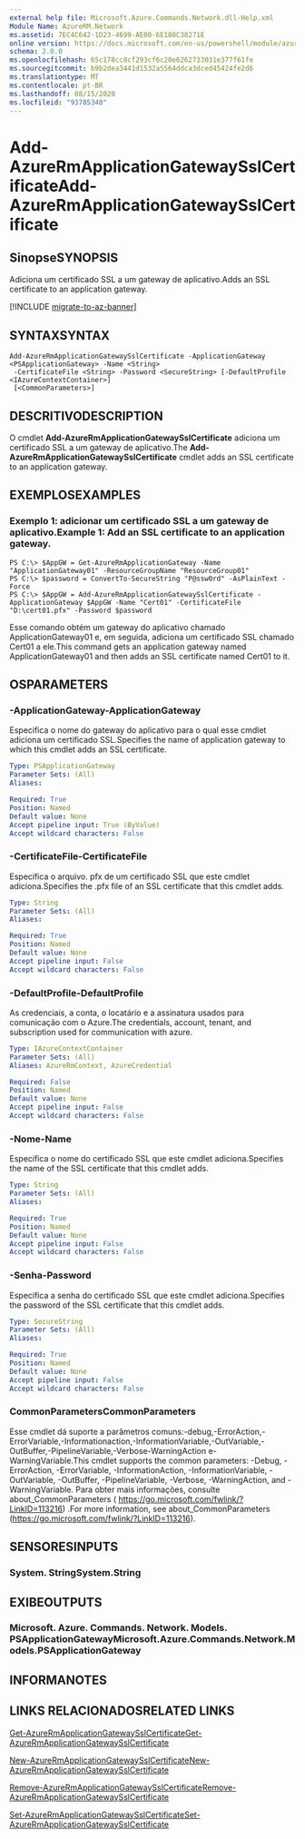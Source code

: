 ```yaml
---
external help file: Microsoft.Azure.Commands.Network.dll-Help.xml
Module Name: AzureRM.Network
ms.assetid: 7EC4C642-1D23-4699-AE00-6E180C38271E
online version: https://docs.microsoft.com/en-us/powershell/module/azurerm.network/add-azurermapplicationgatewaysslcertificate
schema: 2.0.0
ms.openlocfilehash: 65c178cc8cf293cf6c20e6262733031e377f61fe
ms.sourcegitcommit: b9b2dea3441d1532a5564ddca3dced45424fe2d6
ms.translationtype: MT
ms.contentlocale: pt-BR
ms.lasthandoff: 08/15/2020
ms.locfileid: "93785340"
---
```

# <span data-ttu-id="6b096-101">Add-AzureRmApplicationGatewaySslCertificate</span><span class="sxs-lookup"><span data-stu-id="6b096-101">Add-AzureRmApplicationGatewaySslCertificate</span></span>

## <span data-ttu-id="6b096-102">Sinopse</span><span class="sxs-lookup"><span data-stu-id="6b096-102">SYNOPSIS</span></span>
<span data-ttu-id="6b096-103">Adiciona um certificado SSL a um gateway de aplicativo.</span><span class="sxs-lookup"><span data-stu-id="6b096-103">Adds an SSL certificate to an application gateway.</span></span>

[!INCLUDE [migrate-to-az-banner](../../includes/migrate-to-az-banner.md)]

## <span data-ttu-id="6b096-104">SYNTAX</span><span class="sxs-lookup"><span data-stu-id="6b096-104">SYNTAX</span></span>

```
Add-AzureRmApplicationGatewaySslCertificate -ApplicationGateway <PSApplicationGateway> -Name <String>
 -CertificateFile <String> -Password <SecureString> [-DefaultProfile <IAzureContextContainer>]
 [<CommonParameters>]
```

## <span data-ttu-id="6b096-105">DESCRITIVO</span><span class="sxs-lookup"><span data-stu-id="6b096-105">DESCRIPTION</span></span>
<span data-ttu-id="6b096-106">O cmdlet **Add-AzureRmApplicationGatewaySslCertificate** adiciona um certificado SSL a um gateway de aplicativo.</span><span class="sxs-lookup"><span data-stu-id="6b096-106">The **Add-AzureRmApplicationGatewaySslCertificate** cmdlet adds an SSL certificate to an application gateway.</span></span>

## <span data-ttu-id="6b096-107">EXEMPLOS</span><span class="sxs-lookup"><span data-stu-id="6b096-107">EXAMPLES</span></span>

### <span data-ttu-id="6b096-108">Exemplo 1: adicionar um certificado SSL a um gateway de aplicativo.</span><span class="sxs-lookup"><span data-stu-id="6b096-108">Example 1: Add an SSL certificate to an application gateway.</span></span>
```
PS C:\> $AppGW = Get-AzureRmApplicationGateway -Name "ApplicationGateway01" -ResourceGroupName "ResourceGroup01"
PS C:\> $password = ConvertTo-SecureString "P@ssw0rd" -AsPlainText -Force
PS C:\> $AppGW = Add-AzureRmApplicationGatewaySslCertificate -ApplicationGateway $AppGW -Name "Cert01" -CertificateFile "D:\cert01.pfx" -Password $password
```

<span data-ttu-id="6b096-109">Esse comando obtém um gateway do aplicativo chamado ApplicationGateway01 e, em seguida, adiciona um certificado SSL chamado Cert01 a ele.</span><span class="sxs-lookup"><span data-stu-id="6b096-109">This command gets an application gateway named ApplicationGateway01 and then adds an SSL certificate named Cert01 to it.</span></span>

## <span data-ttu-id="6b096-110">OS</span><span class="sxs-lookup"><span data-stu-id="6b096-110">PARAMETERS</span></span>

### <span data-ttu-id="6b096-111">-ApplicationGateway</span><span class="sxs-lookup"><span data-stu-id="6b096-111">-ApplicationGateway</span></span>
<span data-ttu-id="6b096-112">Especifica o nome do gateway do aplicativo para o qual esse cmdlet adiciona um certificado SSL.</span><span class="sxs-lookup"><span data-stu-id="6b096-112">Specifies the name of application gateway to which this cmdlet adds an SSL certificate.</span></span>

```yaml
Type: PSApplicationGateway
Parameter Sets: (All)
Aliases: 

Required: True
Position: Named
Default value: None
Accept pipeline input: True (ByValue)
Accept wildcard characters: False
```

### <span data-ttu-id="6b096-113">-CertificateFile</span><span class="sxs-lookup"><span data-stu-id="6b096-113">-CertificateFile</span></span>
<span data-ttu-id="6b096-114">Especifica o arquivo. pfx de um certificado SSL que este cmdlet adiciona.</span><span class="sxs-lookup"><span data-stu-id="6b096-114">Specifies the .pfx file of an SSL certificate that this cmdlet adds.</span></span>

```yaml
Type: String
Parameter Sets: (All)
Aliases: 

Required: True
Position: Named
Default value: None
Accept pipeline input: False
Accept wildcard characters: False
```

### <span data-ttu-id="6b096-115">-DefaultProfile</span><span class="sxs-lookup"><span data-stu-id="6b096-115">-DefaultProfile</span></span>
<span data-ttu-id="6b096-116">As credenciais, a conta, o locatário e a assinatura usados para comunicação com o Azure.</span><span class="sxs-lookup"><span data-stu-id="6b096-116">The credentials, account, tenant, and subscription used for communication with azure.</span></span>

```yaml
Type: IAzureContextContainer
Parameter Sets: (All)
Aliases: AzureRmContext, AzureCredential

Required: False
Position: Named
Default value: None
Accept pipeline input: False
Accept wildcard characters: False
```

### <span data-ttu-id="6b096-117">-Nome</span><span class="sxs-lookup"><span data-stu-id="6b096-117">-Name</span></span>
<span data-ttu-id="6b096-118">Especifica o nome do certificado SSL que este cmdlet adiciona.</span><span class="sxs-lookup"><span data-stu-id="6b096-118">Specifies the name of the SSL certificate that this cmdlet adds.</span></span>

```yaml
Type: String
Parameter Sets: (All)
Aliases: 

Required: True
Position: Named
Default value: None
Accept pipeline input: False
Accept wildcard characters: False
```

### <span data-ttu-id="6b096-119">-Senha</span><span class="sxs-lookup"><span data-stu-id="6b096-119">-Password</span></span>
<span data-ttu-id="6b096-120">Especifica a senha do certificado SSL que este cmdlet adiciona.</span><span class="sxs-lookup"><span data-stu-id="6b096-120">Specifies the password of the SSL certificate that this cmdlet adds.</span></span>

```yaml
Type: SecureString
Parameter Sets: (All)
Aliases: 

Required: True
Position: Named
Default value: None
Accept pipeline input: False
Accept wildcard characters: False
```

### <span data-ttu-id="6b096-121">CommonParameters</span><span class="sxs-lookup"><span data-stu-id="6b096-121">CommonParameters</span></span>
<span data-ttu-id="6b096-122">Esse cmdlet dá suporte a parâmetros comuns:-debug,-ErrorAction,-ErrorVariable,-Informationaction,-InformationVariable,-OutVariable,-OutBuffer,-PipelineVariable,-Verbose-WarningAction e-WarningVariable.</span><span class="sxs-lookup"><span data-stu-id="6b096-122">This cmdlet supports the common parameters: -Debug, -ErrorAction, -ErrorVariable, -InformationAction, -InformationVariable, -OutVariable, -OutBuffer, -PipelineVariable, -Verbose, -WarningAction, and -WarningVariable.</span></span> <span data-ttu-id="6b096-123">Para obter mais informações, consulte about_CommonParameters ( https://go.microsoft.com/fwlink/?LinkID=113216) .</span><span class="sxs-lookup"><span data-stu-id="6b096-123">For more information, see about_CommonParameters (https://go.microsoft.com/fwlink/?LinkID=113216).</span></span>

## <span data-ttu-id="6b096-124">SENSORES</span><span class="sxs-lookup"><span data-stu-id="6b096-124">INPUTS</span></span>

### <span data-ttu-id="6b096-125">System. String</span><span class="sxs-lookup"><span data-stu-id="6b096-125">System.String</span></span>

## <span data-ttu-id="6b096-126">EXIBE</span><span class="sxs-lookup"><span data-stu-id="6b096-126">OUTPUTS</span></span>

### <span data-ttu-id="6b096-127">Microsoft. Azure. Commands. Network. Models. PSApplicationGateway</span><span class="sxs-lookup"><span data-stu-id="6b096-127">Microsoft.Azure.Commands.Network.Models.PSApplicationGateway</span></span>

## <span data-ttu-id="6b096-128">INFORMA</span><span class="sxs-lookup"><span data-stu-id="6b096-128">NOTES</span></span>

## <span data-ttu-id="6b096-129">LINKS RELACIONADOS</span><span class="sxs-lookup"><span data-stu-id="6b096-129">RELATED LINKS</span></span>

[<span data-ttu-id="6b096-130">Get-AzureRmApplicationGatewaySslCertificate</span><span class="sxs-lookup"><span data-stu-id="6b096-130">Get-AzureRmApplicationGatewaySslCertificate</span></span>](./Get-AzureRmApplicationGatewaySslCertificate.md)

[<span data-ttu-id="6b096-131">New-AzureRmApplicationGatewaySslCertificate</span><span class="sxs-lookup"><span data-stu-id="6b096-131">New-AzureRmApplicationGatewaySslCertificate</span></span>](./New-AzureRmApplicationGatewaySslCertificate.md)

[<span data-ttu-id="6b096-132">Remove-AzureRmApplicationGatewaySslCertificate</span><span class="sxs-lookup"><span data-stu-id="6b096-132">Remove-AzureRmApplicationGatewaySslCertificate</span></span>](./Remove-AzureRmApplicationGatewaySslCertificate.md)

[<span data-ttu-id="6b096-133">Set-AzureRmApplicationGatewaySslCertificate</span><span class="sxs-lookup"><span data-stu-id="6b096-133">Set-AzureRmApplicationGatewaySslCertificate</span></span>](./Set-AzureRmApplicationGatewaySslCertificate.md)


